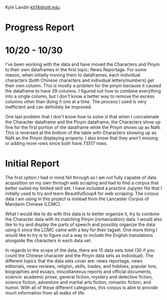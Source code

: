 Kyle Landin ktl14@pitt.edu
# Progress Report

# 10/20 - 10/30
I've been working with the data and have moved the Characters and Pinyin to their own dataframes in the first topic: News Reportage. For some reason, when initially moving them to dataframes, each individual characters (both Chinese characters and individual letters/numbers) get their own column. This is mostly a problem for the pinyin because it caused the dataframe to have 39 columns. I figured out how to combine everything into a single column, but I don't know a better way to remove the excess columns other than doing it one at a time. The process I used is very inefficient and can definitely be improved.

One last problem that I don't know how to solve is that when I concatenate the Character dataframe and the Pinyin dataframe, the Characters show up fine for the first portion of the dataframe while the Pinyin shows up as NaN. This is reversed at the bottom of the table with Characters showing up as NaN an the Pinyin displaying properly. I also know that they aren't missing or adding more rows since both have 73517 rows.

# Initial Report
The first option I had in mind fell through as I am not fully capable of data acquisition on my own through web scraping and had to find a corpus that better suited my limited skill set. I have included a practice Jupyter file that I initially used to try and learn BeautifulSoup4 for web scraping. The corpus data I am using in this project is instead from the Lancaster Corpus of Mandarin Chinese (LCMC).

What I would like to do with this data is to better organize it, try to combine the Character data with its matching Pinyin (romanization) data. I would also like to try and display the parts of speech and possibly organize the data using it since the LCMC came with a key for their tagset. One more thing I would like to try is to figure out a way to include the English translations alongside the characters in each data set.

In regards to the scope of the data, there are 15 data sets total (30 if you count the Chinese character and the Pinyin data sets as individual). The different topics that the data sets cover are: news reportage, news editorials, news reviews, religion, skills, trades, and hobbies, popular lore, biographies and essays, miscellaneous reports and official documents, science: academic prose, general fiction, mystery and detective fiction, science fiction, adventure and martial arts fiction, romantic fiction, and humor. With all of these different categories, this corpus is able to provide much information from all walks of life.
